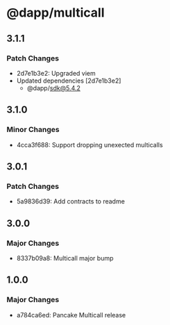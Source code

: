 # @dapp/multicall

## 3.1.1

### Patch Changes

- 2d7e1b3e2: Upgraded viem
- Updated dependencies [2d7e1b3e2]
  - @dapp/sdk@5.4.2

## 3.1.0

### Minor Changes

- 4cca3f688: Support dropping unexected multicalls

## 3.0.1

### Patch Changes

- 5a9836d39: Add contracts to readme

## 3.0.0

### Major Changes

- 8337b09a8: Multicall major bump

## 1.0.0

### Major Changes

- a784ca6ed: Pancake Multicall release
